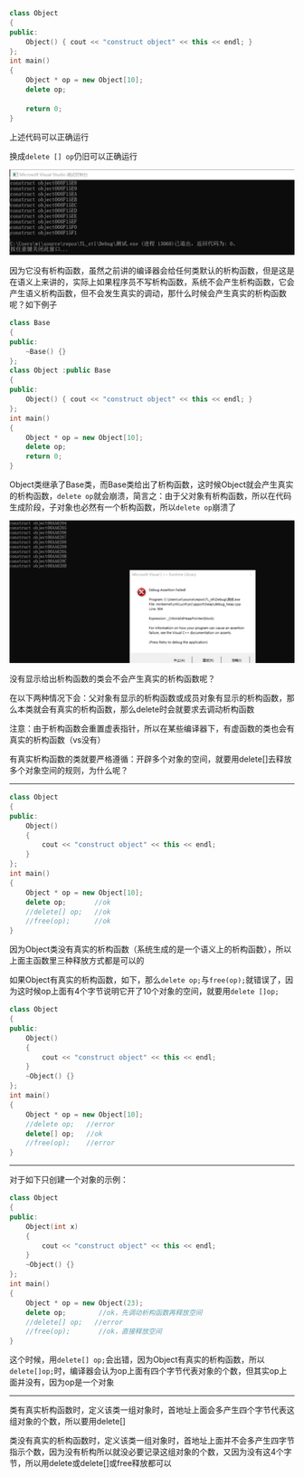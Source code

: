 ```cpp
class Object
{
public:
	Object() { cout << "construct object" << this << endl; }
};
int main()
{
	Object * op = new Object[10];
	delete op;

	return 0;
}
```

上述代码可以正确运行

换成`delete [] op`仍旧可以正确运行

 <img src="img/C++%EF%BC%9Adelete%E4%B8%8E%E6%9E%90%E6%9E%84%E5%87%BD%E6%95%B0.img/image-20210110164532947.png" alt="image-20210110164532947" style="zoom:50%;" />

因为它没有析构函数，虽然之前讲的编译器会给任何类默认的析构函数，但是这是在语义上来讲的，实际上如果程序员不写析构函数，系统不会产生析构函数，它会产生语义析构函数，但不会发生真实的调动，那什么时候会产生真实的析构函数呢？如下例子

```cpp
class Base
{
public:
	~Base() {}
};
class Object :public Base
{
public:
	Object() { cout << "construct object" << this << endl; }
};
int main()
{
	Object * op = new Object[10];
	delete op;
	return 0;
}
```

Object类继承了Base类，而Base类给出了析构函数，这时候Object就会产生真实的析构函数，`delete op`就会崩溃，简言之：由于父对象有析构函数，所以在代码生成阶段，子对象也必然有一个析构函数，所以`delete op`崩溃了

 <img src="img/C++%EF%BC%9Adelete%E4%B8%8E%E6%9E%90%E6%9E%84%E5%87%BD%E6%95%B0.img/image-20210110165342397.png" alt="image-20210110165342397" style="zoom:50%;" />

没有显示给出析构函数的类会不会产生真实的析构函数呢？

在以下两种情况下会：父对象有显示的析构函数或成员对象有显示的析构函数，那么本类就会有真实的析构函数，那么delete时会就要求去调动析构函数

注意：由于析构函数会重置虚表指针，所以在某些编译器下，有虚函数的类也会有真实的析构函数（vs没有）

有真实析构函数的类就要严格遵循：开辟多个对象的空间，就要用delete[]去释放多个对象空间的规则，为什么呢？

---

```cpp
class Object
{
public:
	Object()
	{
		cout << "construct object" << this << endl;
	}
};
int main()
{
	Object * op = new Object[10];
	delete op;       //ok
	//delete[] op;   //ok
	//free(op);      //ok
}
```

因为Object类没有真实的析构函数（系统生成的是一个语义上的析构函数），所以上面主函数里三种释放方式都是可以的

如果Object有真实的析构函数，如下，那么`delete op;`与`free(op);`就错误了，因为这时候op上面有4个字节说明它开了10个对象的空间，就要用`delete []op;`

```cpp
class Object
{
public:
	Object()
	{
		cout << "construct object" << this << endl;
	}
    ~Object() {}
};
int main()
{
	Object * op = new Object[10];
	//delete op;   //error
	delete[] op;   //ok
	//free(op);    //error
}
```

---

对于如下只创建一个对象的示例：

```cpp
class Object
{
public:
	Object(int x)
	{
		cout << "construct object" << this << endl;
	}
	~Object() {}
};
int main()
{
	Object * op = new Object(23);
	delete op;        //ok，先调动析构函数再释放空间
	//delete[] op;   //error
	//free(op);       //ok，直接释放空间
}
```

这个时候，用`delete[] op;`会出错，因为Object有真实的析构函数，所以`delete[]op;`时，编译器会认为op上面有四个字节代表对象的个数，但其实op上面并没有，因为op是一个对象

---

类有真实析构函数时，定义该类一组对象时，首地址上面会多产生四个字节代表这组对象的个数，所以要用delete[]

类没有真实的析构函数时，定义该类一组对象时，首地址上面并不会多产生四字节指示个数，因为没有析构所以就没必要记录这组对象的个数，又因为没有这4个字节，所以用delete或delete[]或free释放都可以


